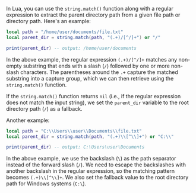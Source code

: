 In Lua, you can use the `string.match()` function along with a regular expression to extract the parent directory path from a given file path or directory path. Here's an example:

```lua
local path = "/home/user/documents/file.txt"
local parent_dir = string.match(path, "(.+)/[^/]+") or "/"

print(parent_dir) -- output: /home/user/documents
```

In the above example, the regular expression `(.+)/[^/]+` matches any non-empty substring that ends with a slash (`/`) followed by one or more non-slash characters. The parentheses around the `.+` capture the matched substring into a capture group, which we can then retrieve using the `string.match()` function.

If the `string.match()` function returns `nil` (i.e., if the regular expression does not match the input string), we set the `parent_dir` variable to the root directory path (`/`) as a fallback.

Another example:

```lua
local path = "C:\\Users\\user\\Documents\\file.txt"
local parent_dir = string.match(path, "(.+)\\[^\\]+") or "C:\\"

print(parent_dir) -- output: C:\Users\user\Documents
```

In the above example, we use the backslash (`\`) as the path separator instead of the forward slash (`/`). We need to escape the backslashes with another backslash in the regular expression, so the matching pattern becomes `(.+)\\[^\\]+`. We also set the fallback value to the root directory path for Windows systems (`C:\`).